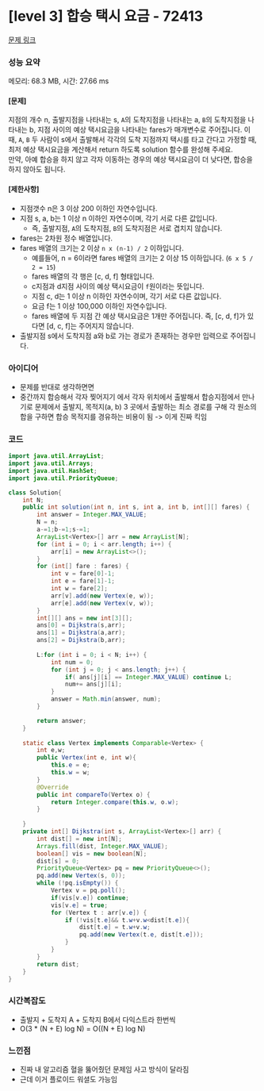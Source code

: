 # [level 3] 합승 택시 요금 - 72413 

[문제 링크](https://school.programmers.co.kr/learn/courses/30/lessons/72413) 

### 성능 요약

메모리: 68.3 MB, 시간: 27.66 ms


<h4><strong>[문제]</strong></h4>

<p>지점의 개수 n, 출발지점을 나타내는 s, <code>A</code>의 도착지점을 나타내는 a, <code>B</code>의 도착지점을 나타내는 b, 지점 사이의 예상 택시요금을 나타내는 fares가 매개변수로 주어집니다. 이때, <code>A</code>, <code>B</code> 두 사람이 s에서 출발해서 각각의 도착 지점까지 택시를 타고 간다고 가정할 때, 최저 예상 택시요금을 계산해서 return 하도록 solution 함수를 완성해 주세요.<br>
만약, 아예 합승을 하지 않고 각자 이동하는 경우의 예상 택시요금이 더 낮다면, 합승을 하지 않아도 됩니다.</p>

<h4><strong>[제한사항]</strong></h4>

<ul>
<li>지점갯수 n은 3 이상 200 이하인 자연수입니다.</li>
<li>지점 s, a, b는 1 이상 n 이하인 자연수이며, 각기 서로 다른 값입니다.

<ul>
<li>즉, 출발지점, <code>A</code>의 도착지점, <code>B</code>의 도착지점은 서로 겹치지 않습니다.</li>
</ul></li>
<li>fares는 2차원 정수 배열입니다.</li>
<li>fares 배열의 크기는 2 이상 <code>n x (n-1) / 2</code> 이하입니다.

<ul>
<li>예를들어, n = 6이라면 fares 배열의 크기는 2 이상 15 이하입니다. (<code>6 x 5 / 2 = 15</code>)</li>
<li>fares 배열의 각 행은 [c, d, f] 형태입니다.</li>
<li>c지점과 d지점 사이의 예상 택시요금이 <code>f</code>원이라는 뜻입니다.</li>
<li>지점 c, d는 1 이상 n 이하인 자연수이며, 각기 서로 다른 값입니다.</li>
<li>요금 f는 1 이상 100,000 이하인 자연수입니다.</li>
<li>fares 배열에 두 지점 간 예상 택시요금은 1개만 주어집니다. 즉, [c, d, f]가 있다면 [d, c, f]는 주어지지 않습니다.</li>
</ul></li>
<li>출발지점 s에서 도착지점 a와 b로 가는 경로가 존재하는 경우만 입력으로 주어집니다.</li>
</ul>

### 아이디어 
- 문제를 반대로 생각하면면
- 중간까지 합승해서 각자 찢어지기 에서 각자 위치에서 출발해서 합승지점에서 만나기로 문제에서 출발지, 목적지(a, b) 3 곳에서 출발하는 최소 경로를 구해 각 원소의 합을 구하면 합승 목적지를 경유하는 비용이 됨 -> 이게 진짜 킥임

### 코드
``` java
import java.util.ArrayList;
import java.util.Arrays;
import java.util.HashSet;
import java.util.PriorityQueue;

class Solution{
    int N;
    public int solution(int n, int s, int a, int b, int[][] fares) {
        int answer = Integer.MAX_VALUE;
        N = n;
        a-=1;b-=1;s-=1;
        ArrayList<Vertex>[] arr = new ArrayList[N];
        for (int i = 0; i < arr.length; i++) {
            arr[i] = new ArrayList<>();
        }
        for (int[] fare : fares) {
            int v = fare[0]-1;
            int e = fare[1]-1;
            int w = fare[2];
            arr[v].add(new Vertex(e, w));
            arr[e].add(new Vertex(v, w));
        }
        int[][] ans = new int[3][];
        ans[0] = Dijkstra(s,arr);
        ans[1] = Dijkstra(a,arr);
        ans[2] = Dijkstra(b,arr);
        
        L:for (int i = 0; i < N; i++) {
            int num = 0;
            for (int j = 0; j < ans.length; j++) {
                if( ans[j][i] == Integer.MAX_VALUE) continue L;
                num+= ans[j][i];
            }
            answer = Math.min(answer, num);
        }

        return answer;
    }
    
    static class Vertex implements Comparable<Vertex> {
        int e,w;
        public Vertex(int e, int w){
            this.e = e;
            this.w = w;
        }
        @Override
        public int compareTo(Vertex o) {
            return Integer.compare(this.w, o.w);
        }
        
    }
    private int[] Dijkstra(int s, ArrayList<Vertex>[] arr) {
        int dist[] = new int[N];
        Arrays.fill(dist, Integer.MAX_VALUE);
        boolean[] vis = new boolean[N];
        dist[s] = 0;
        PriorityQueue<Vertex> pq = new PriorityQueue<>();
        pq.add(new Vertex(s, 0));
        while (!pq.isEmpty()) {
            Vertex v = pq.poll();
            if(vis[v.e]) continue;
            vis[v.e] = true;
            for (Vertex t : arr[v.e]) {
                if (!vis[t.e]&& t.w+v.w<dist[t.e]){
                    dist[t.e] = t.w+v.w;
                    pq.add(new Vertex(t.e, dist[t.e]));
                }
            }
        }
        return dist;
    }
}
```
### 시간복잡도
- 출발지 + 도착지 A + 도착지 B에서 다익스트라 한번씩
- O(3 * (N + E) log N) = O((N + E) log N)

### 느낀점
- 진짜 내 알고리즘 혈을 뚫어줬던 문제임 사고 방식이 달라짐
- 근데 이거 플로이드 워셜도 가능임
